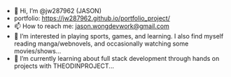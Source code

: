 - 👋 Hi, I’m @jw287962 (JASON)
- portfolio: https://jw287962.github.io/portfolio_project/
- 📫 How to reach me: jason.wongdevwork@gmail.com 
- 👀 I’m interested in playing sports, games, and learning. I also find myself reading manga/webnovels, and occasionally watching some movies/shows...
- 🌱 I’m currently learning about full stack development through hands on projects with THEODINPROJECT...
<!-- - 💞️ I’m looking to collaborate on ... -->


<!---
jw287962/jw287962 is a ✨ special ✨ repository because its `README.md` (this file) appears on your GitHub profile.
You can click the Preview link to take a look at your changes.
--->
